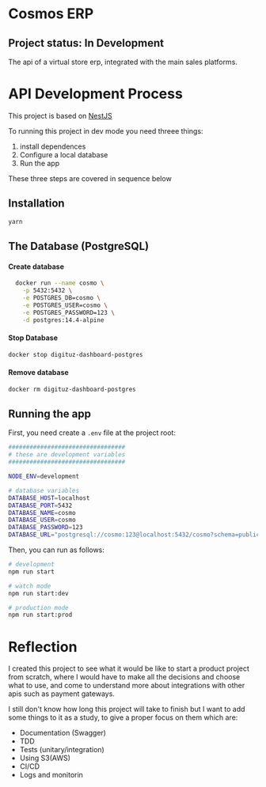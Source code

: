 # Cosmos ERP

## Project status: In Development

The api of a virtual store erp, integrated with the main sales platforms.

# API Development Process

This project is based on [NestJS](https://docs.nestjs.com/)

To running this project in dev mode you need threee things:

1. install dependences
2. Configure a local database
3. Run the app

These three steps are covered in sequence below

## Installation

```bash
yarn
```

## The Database (PostgreSQL)

#### Create database

```bash
  docker run --name cosmo \
    -p 5432:5432 \
    -e POSTGRES_DB=cosmo \
    -e POSTGRES_USER=cosmo \
    -e POSTGRES_PASSWORD=123 \
    -d postgres:14.4-alpine
```

#### Stop Database

```bash
docker stop digituz-dashboard-postgres
```

#### Remove database

```bash
docker rm digituz-dashboard-postgres
```

## Running the app

First, you need create a `.env` file at the project root:

```bash
#################################
# these are development variables
#################################

NODE_ENV=development

# database variables
DATABASE_HOST=localhost
DATABASE_PORT=5432
DATABASE_NAME=cosmo
DATABASE_USER=cosmo
DATABASE_PASSWORD=123
DATABASE_URL="postgresql://cosmo:123@localhost:5432/cosmo?schema=public"
```

Then, you can run as follows:

```bash
# development
npm run start

# watch mode
npm run start:dev

# production mode
npm run start:prod

```

# Reflection

I created this project to see what it would be like to start a product project from scratch, where I would have to make all the decisions and choose what to use, and come to understand more about integrations with other apis such as payment gateways.

I still don't know how long this project will take to finish but I want to add some things to it as a study, to give a proper focus on them which are:

- Documentation (Swagger)
- TDD
- Tests (unitary/integration)
- Using S3(AWS)
- CI/CD
- Logs and monitorin
